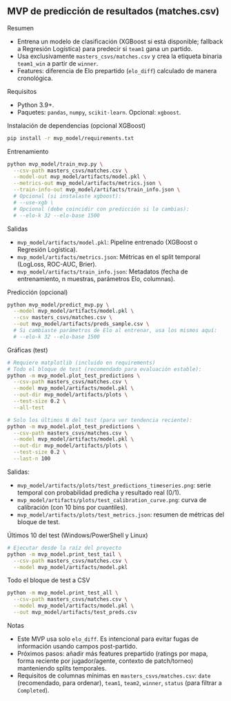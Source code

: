 ## MVP de predicción de resultados (matches.csv)

Resumen
- Entrena un modelo de clasificación (XGBoost si está disponible; fallback a Regresión Logística) para predecir si `team1` gana un partido.
- Usa exclusivamente `masters_csvs/matches.csv` y crea la etiqueta binaria `team1_win` a partir de `winner`.
- Features: diferencia de Elo prepartido (`elo_diff`) calculado de manera cronológica.

Requisitos
- Python 3.9+.
- Paquetes: `pandas`, `numpy`, `scikit-learn`. Opcional: `xgboost`.

Instalación de dependencias (opcional XGBoost)
```bash
pip install -r mvp_model/requirements.txt
```

Entrenamiento
```bash
python mvp_model/train_mvp.py \
  --csv-path masters_csvs/matches.csv \
  --model-out mvp_model/artifacts/model.pkl \
  --metrics-out mvp_model/artifacts/metrics.json \
  --train-info-out mvp_model/artifacts/train_info.json \
  # Opcional (si instalaste xgboost):
  # --use-xgb \
  # Opcional (debe coincidir con predicción si lo cambias):
  # --elo-k 32 --elo-base 1500
```

Salidas
- `mvp_model/artifacts/model.pkl`: Pipeline entrenado (XGBoost o Regresión Logística).
- `mvp_model/artifacts/metrics.json`: Métricas en el split temporal (LogLoss, ROC-AUC, Brier).
- `mvp_model/artifacts/train_info.json`: Metadatos (fecha de entrenamiento, n muestras, parámetros Elo, columnas).

Predicción (opcional)
```bash
python mvp_model/predict_mvp.py \
  --model mvp_model/artifacts/model.pkl \
  --csv masters_csvs/matches.csv \
  --out mvp_model/artifacts/preds_sample.csv \
  # Si cambiaste parámetros de Elo al entrenar, usa los mismos aquí:
  # --elo-k 32 --elo-base 1500
```

Gráficas (test)
```bash
# Requiere matplotlib (incluido en requirements)
# Todo el bloque de test (recomendado para evaluación estable):
python -m mvp_model.plot_test_predictions \
  --csv-path masters_csvs/matches.csv \
  --model mvp_model/artifacts/model.pkl \
  --out-dir mvp_model/artifacts/plots \
  --test-size 0.2 \
  --all-test

# Solo los últimos N del test (para ver tendencia reciente):
python -m mvp_model.plot_test_predictions \
  --csv-path masters_csvs/matches.csv \
  --model mvp_model/artifacts/model.pkl \
  --out-dir mvp_model/artifacts/plots \
  --test-size 0.2 \
  --last-n 100
```
Salidas:
- `mvp_model/artifacts/plots/test_predictions_timeseries.png`: serie temporal con probabilidad predicha y resultado real (0/1).
- `mvp_model/artifacts/plots/test_calibration_curve.png`: curva de calibración (con 10 bins por cuantiles).
- `mvp_model/artifacts/plots/test_metrics.json`: resumen de métricas del bloque de test.

Últimos 10 del test (Windows/PowerShell y Linux)
```bash
# Ejecutar desde la raíz del proyecto
python -m mvp_model.print_test_tail \
  --csv-path masters_csvs/matches.csv \
  --model mvp_model/artifacts/model.pkl
```

Todo el bloque de test a CSV
```bash
python -m mvp_model.print_test_all \
  --csv-path masters_csvs/matches.csv \
  --model mvp_model/artifacts/model.pkl \
  --out mvp_model/artifacts/test_preds.csv
```

Notas
- Este MVP usa solo `elo_diff`. Es intencional para evitar fugas de información usando campos post-partido.
- Próximos pasos: añadir más features prepartido (ratings por mapa, forma reciente por jugador/agente, contexto de patch/torneo) manteniendo splits temporales.
- Requisitos de columnas mínimas en `masters_csvs/matches.csv`: `date` (recomendado, para ordenar), `team1`, `team2`, `winner`, `status` (para filtrar a `Completed`).

